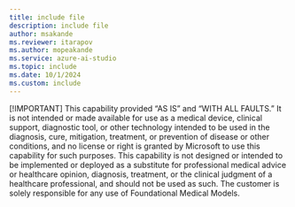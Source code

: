 ```yaml
---
title: include file
description: include file
author: msakande
ms.reviewer: itarapov
ms.author: mopeakande
ms.service: azure-ai-studio
ms.topic: include
ms.date: 10/1/2024
ms.custom: include
---
```


[!IMPORTANT] 
This capability provided “AS IS” and “WITH ALL FAULTS.” It is not intended or made available for use as a medical device, clinical support, diagnostic tool, or other technology intended to be used in the diagnosis, cure, mitigation, treatment, or prevention of disease or other conditions, and no license or right is granted by Microsoft to use this capability for such purposes. This capability is not designed or intended to be implemented or deployed as a substitute for professional medical advice or healthcare opinion, diagnosis, treatment, or the clinical judgment of a healthcare professional, and should not be used as such. The customer is solely responsible for any use of Foundational Medical Models.

